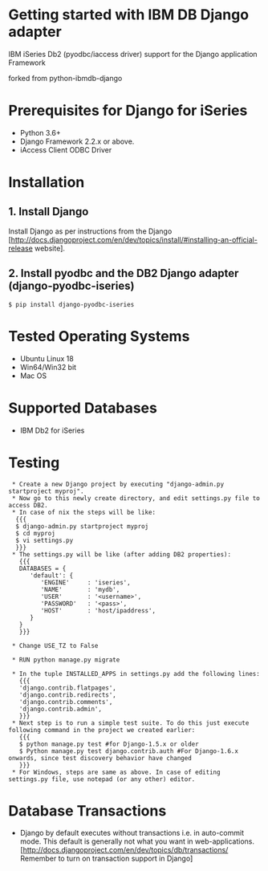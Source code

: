 # Getting started with IBM DB Django adapter 

IBM iSeries Db2 (pyodbc/iaccess driver) support for the Django application Framework

forked from python-ibmdb-django

# Prerequisites for Django for iSeries

 * Python 3.6+
 * Django Framework 2.2.x or above.
 * iAccess Client ODBC Driver
 
# Installation 

## 1. Install Django 

Install Django as per instructions from the Django [http://docs.djangoproject.com/en/dev/topics/install/#installing-an-official-release website].

## 2. Install pyodbc and the DB2 Django adapter (django-pyodbc-iseries)  

```  
$ pip install django-pyodbc-iseries  
```
 
# Tested Operating Systems 

 * Ubuntu Linux 18
 * Win64/Win32 bit
 * Mac OS

# Supported Databases 

 * IBM Db2 for iSeries

# Testing 
```
 * Create a new Django project by executing "django-admin.py startproject myproj".
 * Now go to this newly create directory, and edit settings.py file to access DB2.
 * In case of nix the steps will be like:
  {{{
  $ django-admin.py startproject myproj
  $ cd myproj
  $ vi settings.py
  }}}
 * The settings.py will be like (after adding DB2 properties):
   {{{
   DATABASES = {
      'default': {
         'ENGINE'     : 'iseries',
         'NAME'       : 'mydb',
         'USER'       : '<username>',
         'PASSWORD'   : '<pass>',
         'HOST'       : 'host/ipaddress',
      }
   }
   }}}
   
 * Change USE_TZ to False
 
 * RUN python manage.py migrate
 
 * In the tuple INSTALLED_APPS in settings.py add the following lines:
   {{{
   'django.contrib.flatpages',
   'django.contrib.redirects',
   'django.contrib.comments',
   'django.contrib.admin',
   }}}
 * Next step is to run a simple test suite. To do this just execute following command in the project we created earlier:
   {{{
   $ python manage.py test #for Django-1.5.x or older
   $ Python manage.py test django.contrib.auth #For Django-1.6.x onwards, since test discovery behavior have changed
   }}} 
 * For Windows, steps are same as above. In case of editing settings.py file, use notepad (or any other) editor.
```
# Database Transactions 

 *  Django by default executes without transactions i.e. in auto-commit mode. This default is generally not what you want in web-applications. [http://docs.djangoproject.com/en/dev/topics/db/transactions/ Remember to turn on transaction support in Django]

